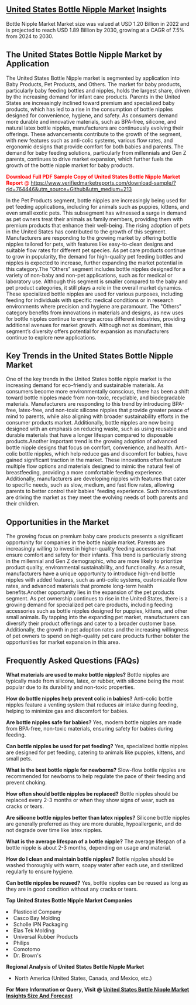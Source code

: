<h2><a href="https://www.verifiedmarketreports.com/download-sample/?rid=764446&amp;utm_source=Github&amp;utm_medium=213" target="_blank">United States Bottle Nipple Market</a> Insights</h2><p>Bottle Nipple Market Market size was valued at USD 1.20 Billion in 2022 and is projected to reach USD 1.89 Billion by 2030, growing at a CAGR of 7.5% from 2024 to 2030.</p><p><h2>The United States Bottle Nipple Market by Application</h2><p>The United States Bottle Nipple market is segmented by application into Baby Products, Pet Products, and Others. The market for baby products, particularly baby feeding bottles and nipples, holds the largest share, driven by the increasing demand for infant care products. Parents in the United States are increasingly inclined toward premium and specialized baby products, which has led to a rise in the consumption of bottle nipples designed for convenience, hygiene, and safety. As consumers demand more durable and innovative materials, such as BPA-free, silicone, and natural latex bottle nipples, manufacturers are continuously evolving their offerings. These advancements contribute to the growth of the segment, with new features such as anti-colic systems, various flow rates, and ergonomic designs that provide comfort for both babies and parents. The demand for baby feeding solutions, particularly from millennials and Gen Z parents, continues to drive market expansion, which further fuels the growth of the bottle nipple market for baby products. <p><span class=""><span style="color: #ff0000;"><strong>Download Full PDF Sample Copy of United States Bottle Nipple Market Report</strong> @ </span><a href="https://www.verifiedmarketreports.com/download-sample/?rid=764446&amp;utm_source=Github&amp;utm_medium=213" target="_blank">https://www.verifiedmarketreports.com/download-sample/?rid=764446&amp;utm_source=Github&amp;utm_medium=213</a></span></p></p><p>In the Pet Products segment, bottle nipples are increasingly being used for pet feeding applications, including for animals such as puppies, kittens, and even small exotic pets. This subsegment has witnessed a surge in demand as pet owners treat their animals as family members, providing them with premium products that enhance their well-being. The rising adoption of pets in the United States has contributed to the growth of this segment. Manufacturers are responding to the growing market by offering bottle nipples tailored for pets, with features like easy-to-clean designs and suitable flow rates for different pet species. As pet care products continue to grow in popularity, the demand for high-quality pet feeding bottles and nipples is expected to increase, further expanding the market potential in this category.The "Others" segment includes bottle nipples designed for a variety of non-baby and non-pet applications, such as for medical or laboratory use. Although this segment is smaller compared to the baby and pet product categories, it still plays a role in the overall market dynamics. These specialized bottle nipples are used for various purposes, including feeding for individuals with specific medical conditions or in research environments where precision and hygiene are paramount. The "Others" category benefits from innovations in materials and designs, as new uses for bottle nipples continue to emerge across different industries, providing additional avenues for market growth. Although not as dominant, this segment’s diversity offers potential for expansion as manufacturers continue to explore new applications.<h2>Key Trends in the United States Bottle Nipple Market</h2><p>One of the key trends in the United States bottle nipple market is the increasing demand for eco-friendly and sustainable materials. As consumers become more environmentally conscious, there has been a shift toward bottle nipples made from non-toxic, recyclable, and biodegradable materials. Manufacturers are responding to this trend by introducing BPA-free, latex-free, and non-toxic silicone nipples that provide greater peace of mind to parents, while also aligning with broader sustainability efforts in the consumer products market. Additionally, bottle nipples are now being designed with an emphasis on reducing waste, such as using reusable and durable materials that have a longer lifespan compared to disposable products.Another important trend is the growing adoption of advanced bottle nipple designs that focus on comfort, convenience, and health. Anti-colic bottle nipples, which help reduce gas and discomfort for babies, have gained significant traction in the market. These innovations often feature multiple flow options and materials designed to mimic the natural feel of breastfeeding, providing a more comfortable feeding experience. Additionally, manufacturers are developing nipples with features that cater to specific needs, such as slow, medium, and fast flow rates, allowing parents to better control their babies’ feeding experience. Such innovations are driving the market as they meet the evolving needs of both parents and their children.<h2>Opportunities in the Market</h2><p>The growing focus on premium baby care products presents a significant opportunity for companies in the bottle nipple market. Parents are increasingly willing to invest in higher-quality feeding accessories that ensure comfort and safety for their infants. This trend is particularly strong in the millennial and Gen Z demographic, who are more likely to prioritize product quality, environmental sustainability, and functionality. As a result, manufacturers have a unique opportunity to introduce high-end bottle nipples with added features, such as anti-colic systems, customizable flow rates, and advanced materials that promote long-term health benefits.Another opportunity lies in the expansion of the pet products segment. As pet ownership continues to rise in the United States, there is a growing demand for specialized pet care products, including feeding accessories such as bottle nipples designed for puppies, kittens, and other small animals. By tapping into the expanding pet market, manufacturers can diversify their product offerings and cater to a broader customer base. Additionally, the growth in pet adoption rates and the increasing willingness of pet owners to spend on high-quality pet care products further bolster the opportunities for market expansion in this area. <h2>Frequently Asked Questions (FAQs)</h2><p><b>What materials are used to make bottle nipples?</b> Bottle nipples are typically made from silicone, latex, or rubber, with silicone being the most popular due to its durability and non-toxic properties.</p><p><b>How do bottle nipples help prevent colic in babies?</b> Anti-colic bottle nipples feature a venting system that reduces air intake during feeding, helping to minimize gas and discomfort for babies.</p><p><b>Are bottle nipples safe for babies?</b> Yes, modern bottle nipples are made from BPA-free, non-toxic materials, ensuring safety for babies during feeding.</p><p><b>Can bottle nipples be used for pet feeding?</b> Yes, specialized bottle nipples are designed for pet feeding, catering to animals like puppies, kittens, and small pets.</p><p><b>What is the best bottle nipple for newborns?</b> Slow-flow bottle nipples are recommended for newborns to help regulate the pace of their feeding and prevent choking.</p><p><b>How often should bottle nipples be replaced?</b> Bottle nipples should be replaced every 2-3 months or when they show signs of wear, such as cracks or tears.</p><p><b>Are silicone bottle nipples better than latex nipples?</b> Silicone bottle nipples are generally preferred as they are more durable, hypoallergenic, and do not degrade over time like latex nipples.</p><p><b>What is the average lifespan of a bottle nipple?</b> The average lifespan of a bottle nipple is about 2-3 months, depending on usage and material.</p><p><b>How do I clean and maintain bottle nipples?</b> Bottle nipples should be washed thoroughly with warm, soapy water after each use, and sterilized regularly to ensure hygiene.</p><p><b>Can bottle nipples be reused?</b> Yes, bottle nipples can be reused as long as they are in good condition without any cracks or tears.</p></p><p><strong>Top United States Bottle Nipple Market Companies</strong></p><div data-test-id=""><p><li>Plasticoid Company</li><li> Casco Bay Molding</li><li> Scholle IPN Packaging</li><li> Elas Tek Molding</li><li> Universal Rubber Products</li><li> Philips</li><li> Comotomo</li><li> Dr. Brown's</li></p><div><strong>Regional Analysis of&nbsp;United States Bottle Nipple Market</strong></div><ul><li dir="ltr"><p dir="ltr">North America&nbsp;(United States, Canada, and Mexico, etc.)</p></li></ul><p><strong>For More Information or Query, Visit @&nbsp;</strong><strong><a href="https://www.verifiedmarketreports.com/product/bottle-nipple-market/?utm_source=Github&amp;utm_medium=213" target="_blank">United States Bottle Nipple Market Insights Size And Forecast</a></strong></p></div>
